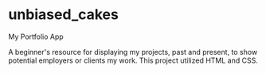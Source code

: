 # unbiased_cakes
My Portfolio App

A beginner's resource for displaying my projects, past and present, to show potential employers  or clients my work. This project utilized HTML and CSS. 
